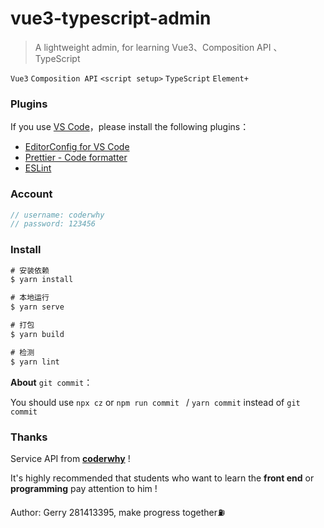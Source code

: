 # <h1 align="left"> vue3-typescript-admin</h1>

> A lightweight admin, for learning Vue3、Composition API 、 TypeScript 

`Vue3` `Composition API` `<script setup>` `TypeScript` `Element+`

### Plugins

If you use [VS Code](https://code.visualstudio.com/)，please install the following plugins：
- [EditorConfig for VS Code](https://marketplace.visualstudio.com/items?itemName=EditorConfig.EditorConfig)
- [Prettier - Code formatter](https://marketplace.visualstudio.com/items?itemName=esbenp.prettier-vscode)
- [ESLint](https://marketplace.visualstudio.com/items?itemName=dbaeumer.vscode-eslint)

### **Account**

````js
// username: coderwhy
// password: 123456
````

### Install

````js
# 安装依赖
$ yarn install

# 本地运行
$ yarn serve

# 打包
$ yarn build

# 检测
$ yarn lint
````

**About** `git commit`：

You should use `npx cz` or `npm run commit ` /  `yarn commit` instead of `git commit`

### Thanks

Service API from [**coderwhy**](https://github.com/coderwhy) !

It's highly recommended that students who want to learn the **front end** or **programming** pay attention to him !

Author: Gerry 281413395, make progress together⛽️
